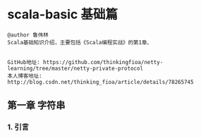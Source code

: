 # scala-basic 基础篇

```
@author 鲁伟林
Scala基础知识介绍，主要包括《Scala编程实战》的第1章、


GitHub地址: https://github.com/thinkingfioa/netty-learning/tree/master/netty-private-protocol
本人博客地址: http://blog.csdn.net/thinking_fioa/article/details/78265745
```

## 第一章 字符串

### 1. 引言